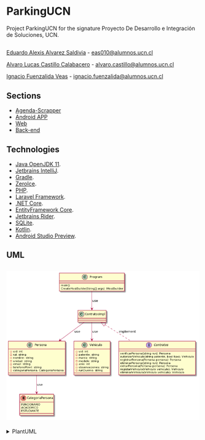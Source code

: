 # ParkingUCN 
Project ParkingUCN for the signature Proyecto De Desarrollo e Integración de Soluciones, UCN.

##  
[Eduardo Alexis Alvarez Saldivia](https://github.com/edoxazul/) -      <eas010@alumnos.ucn.cl>

[Alvaro Lucas Castillo Calabacero](https://github.com/AlvaroCC96) -      <alvaro.castillo@alumnos.ucn.cl>

[Ignacio Fuenzalida Veas](https://github.com/NaChOoV) -      <ignacio.fuenzalida@alumnos.ucn.cl>

## Sections
* [Agenda-Scrapper](./agenda-scrapper)
* [Android APP](./parkingApp)
* [Web](./parkingWeb)
* [Back-end](./parkingBackend)

## Technologies

- [Java OpenJDK 11](https://openjdk.java.net/projects/jdk/11/).
- [Jetbrains IntelliJ](https://www.jetbrains.com/idea/nextversion/).
- [Gradle](https://gradle.org/).
- [ZeroIce](https://zeroc.com/).
- [PHP](https://www.php.net/).
- [Laravel Framework](https://laravel.com/).
- [.NET Core](https://dotnet.microsoft.com/).
- [EntityFramework Core](https://docs.microsoft.com/en-us/ef/core/).
- [Jetbrains Rider](https://www.jetbrains.com/rider/nextversion/).
- [SQLite](https://www.sqlite.org/).
- [Kotlin](https://developer.android.com/kotlin).
- [Android Studio Preview](https://developer.android.com/studio/preview).



## UML
![Imagén No Disponible](img/diagrama.png)
--- 

<details><summary>PlantUML</summary>
<p>
@startuml

class Persona{
    -uid: int
    -rut: string
    -nombre: string
    -unidad: string
    -email: string
    -telefonoMovil: string
    -categoriaPersona: CategoriaPersona
}

enum CategoriaPersona{
    FUNCIONARIO
    ACADEMICO
    ESTUDIANTE
}

class Vehiculo{
    -uid: int
    -patente: string
    -marca: string
    -modelo: string
    -anio: int
    -observaciones: string
    -runDuenio: string
}

class Program {
    main()
    CreateHostBuilde(String[] args): IHostBuilder
}

interface Contratos {
    verificarPersona(string run): Persona
    autorizarVehiculo(string patente, bool tipo): Vehiculo
    registrarPersona(Persona persona): Persona
    eliminarPersona(string run): Persona
    editarPersona(Persona persona): Persona
    registarVehiculo(Vehiculo vehiculo): Vehiculo
    eliminarVehiculo(Vehiculo vehiculo): Vehiculo
}
class ContratosImpl {

}

Program --> ContratosImpl: use
ContratosImpl --> Persona: use
ContratosImpl --> Vehiculo: use
Persona --> CategoriaPersona : use
ContratosImpl<|.. Contratos: implement
@enduml


</p>
</details>